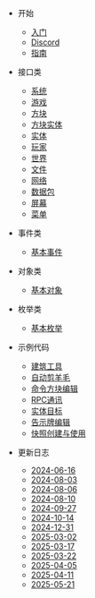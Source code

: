 * 开始

  * [入门](README.md)
  * [Discord](discord.md)
  * [指南](guide.md)

* 接口类

  * [系统](API/System.md)
  * [游戏](API/Minecraft.md)
  * [方块](API/Block.md)
  * [方块实体](API/BlockEntity.md)
  * [实体](API/Entity.md)
  * [玩家](API/Player.md)
  * [世界](API/World.md)
  * [文件](API/File.md)
  * [网络](API/Network.md)
  * [数据包](API/Packet.md)
  * [屏幕](API/Screen.md)
  * [菜单](API/UI.md)

* 事件类

  * [基本事件](Event/)

* 对象类

  * [基本对象](Object/)

* 枚举类

  * [基本枚举](Enum/)

* 示例代码

  * [建筑工具](Code/BuildTool.md)
  * [自动剪羊毛](Code/AutoSheep.md)
  * [命令方块编辑](Code/CommandBlockEdit.md)
  * [RPC通讯](Code/RPC.md)
  * [实体目标](Code/EntityTarget.md)
  * [告示牌编辑](Code/SignEdit.md)
  * [快照创建与使用](Code/Snapshot.md)

* 更新日志

  * [2024-06-16](ChangeLog/2024-06-16.md)
  * [2024-08-03](ChangeLog/2024-08-03.md)
  * [2024-08-06](ChangeLog/2024-08-06.md)
  * [2024-08-10](ChangeLog/2024-08-10.md)
  * [2024-09-27](ChangeLog/2024-09-27.md)
  * [2024-10-14](ChangeLog/2024-10-14.md)
  * [2024-12-31](ChangeLog/2024-12-31.md)
  * [2025-03-02](ChangeLog/2025-03-02.md)
  * [2025-03-17](ChangeLog/2025-03-17.md)
  * [2025-03-22](ChangeLog/2025-03-22.md)
  * [2025-04-05](ChangeLog/2025-04-05.md)
  * [2025-04-11](ChangeLog/2025-04-11.md)
  * [2025-05-21](ChangeLog/2025-05-21.md)



